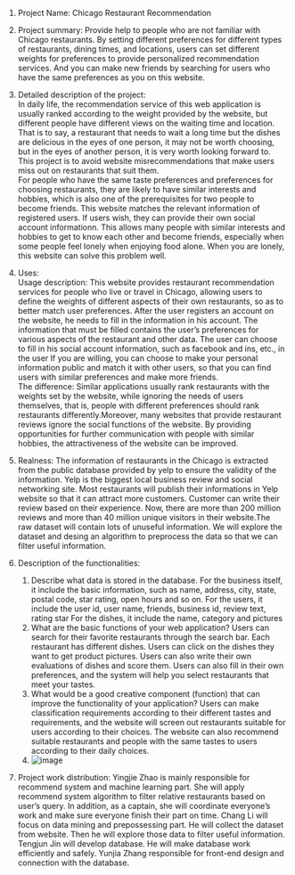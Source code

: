 1. Project Name: Chicago Restaurant Recommendation  
   
2. Project summary: Provide help to people who are not familiar with Chicago restaurants. By setting different preferences for different types of restaurants, dining times, and locations, users can set different weights for preferences to provide personalized recommendation services. And you can make new friends by searching for users who have the same preferences as you on this website.    

3. Detailed description of the project:  
In daily life, the recommendation service of this web application is usually ranked according to the weight provided by the website, but different people have different views on the waiting time and location. That is to say, a restaurant that needs to wait a long time but the dishes are delicious in the eyes of one person, it may not be worth choosing, but in the eyes of another person, it is very worth looking forward to. This project is to avoid website misrecommendations that make users miss out on restaurants that suit them.  
For people who have the same taste preferences and preferences for choosing restaurants, they are likely to have similar interests and hobbies, which is also one of the prerequisites for two people to become friends. This website matches the relevant information of registered users. If users wish, they can provide their own social account informationn. This allows many people with similar interests and hobbies to get to know each other and become friends, especially when some people feel lonely when enjoying food alone. When you are lonely, this website can solve this problem well.  

4. Uses:  
    Usage description: This website provides restaurant recommendation services for people who live or travel in Chicago, allowing users to define the weights of different aspects of their own restaurants, so as to better match user preferences.
After the user registers an account on the website, he needs to fill in the information in his account. The information that must be filled contains the user’s preferences for various aspects of the restaurant and other data. The user can choose to fill in his social account information, such as facebook and ins, etc., in the user If you are willing, you can choose to make your personal information public and match it with other users, so that you can find users with similar preferences and make more friends.   
    The difference: Similar applications usually rank restaurants with the weights set by the website, while ignoring the needs of users themselves, that is, people with different preferences should rank restaurants differently.Moreover, many websites that provide restaurant reviews ignore the social functions of the website. By providing opportunities for further communication with people with similar hobbies, the attractiveness of the website can be improved.  

5. Realness: 
    The information of restaurants in the Chicago is extracted from the public database provided by yelp to ensure the validity of the information. Yelp is the biggest local business review and social networking site. Most restaurants will publish their informations in Yelp website so that it can attract more customers. Customer can write their review based on their experience. Now, there are more than 200 million reviews and more than 40 million unique visitors in their website.The raw dataset will contain lots of unuseful information. We will explore the dataset and desing an algorithm to preprocess the data so that we can filter useful information.

6. Description of the functionalities:
    1. Describe what data is stored in the database.
    For the business itself, it include the basic information, such as name, address, city, state, postal code, star rating, open hours and so on. 
    For the users, it include the user id, user name, friends, business id, review text, rating star
    For the dishes, it include the name, category and pictures
    2. What are the basic functions of your web application?
    Users can search for their favorite restaurants through the search bar. Each restaurant has different dishes. Users can click on the dishes they want to get product pictures. Users can also write their own evaluations of dishes and score them. Users can also fill in their own preferences, and the system will help you select restaurants that meet your tastes.
    3. What would be a good creative component (function) that can improve the functionality of your application?
    Users can make classification requirements according to their different tastes and requirements, and the website will screen out restaurants suitable for users according to their choices. The website can also recommend suitable restaurants and people with the same tastes to users according to their daily choices.
    4. ![image](https://user-images.githubusercontent.com/90111545/132971485-d24a1857-6644-4fb7-88dd-3d75b72b11c8.png)


7. Project work distribution:
Yingjie Zhao is mainly responsible for recommend system and machine learning part. She will apply recommend system algorithm to filter relative restaurants based on user’s query. In addition, as a captain, she will coordinate everyone’s work and make sure everyone finish their part on time.
Chang Li will focus on data mining and prepossessing part. He will collect the dataset from website. Then he will explore those data to filter useful information. 
Tengjun Jin will develop database. He will make database work efficiently and safely. 
Yunjia Zhang responsible for front-end design and connection with the database.
